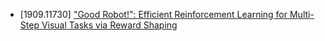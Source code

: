 - [1909.11730] ["Good Robot!": Efficient Reinforcement Learning for Multi-Step Visual Tasks via Reward Shaping](https://arxiv.org/abs/1909.11730)
